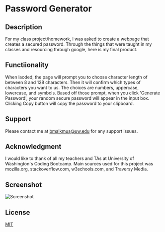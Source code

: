 # Password Generator 
## Description
For my class project/homework, I was asked to create a webpage that creates a secured password. Through the things that were taught in my classes and resourcing through google, here is my final product.
## Functiionality
When laoded, the page will prompt you to choose character length of between 8 and 128 characters. Then it will confirm which types of characters you want to us. The choices are numbers, uppercase, lowercase, and symbols. Based off those prompt, when you click 'Generate Password', your random secure password will appear in the input box. Clicking Copy button will copy the password to your clipboard.
## Support
Please contact me at bmalkmus@uw.edu for any support issues.
## Acknowledgment
I would like to thank of all my teachers and TAs at University of Washington's Coding Bootcamp. 
Main sources used for this project was mozilla.org, stackoverflow.com, w3schools.com, and Traversy Media. 
## Screenshot
![Screenshot](screenshot.png) 
## License
[MIT](https://choosealicense.com/licenses/mit/)

